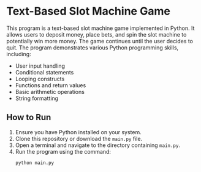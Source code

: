 

# Text-Based Slot Machine Game

This program is a text-based slot machine game implemented in Python. It allows users to deposit money, place bets, and spin the slot machine to potentially win more money. The game continues until the user decides to quit. The program demonstrates various Python programming skills, including:

- User input handling
- Conditional statements
- Looping constructs
- Functions and return values
- Basic arithmetic operations
- String formatting

## How to Run

1. Ensure you have Python installed on your system.
2. Clone this repository or download the `main.py` file.
3. Open a terminal and navigate to the directory containing `main.py`.
4. Run the program using the command:
   ```sh
   python main.py
